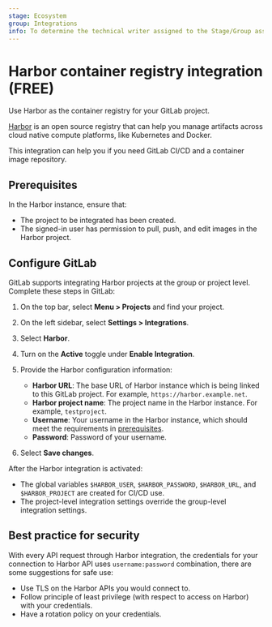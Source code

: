 ```yaml
---
stage: Ecosystem
group: Integrations
info: To determine the technical writer assigned to the Stage/Group associated with this page, see https://about.gitlab.com/handbook/engineering/ux/technical-writing/#assignments
---
```


# Harbor container registry integration **(FREE)**

Use Harbor as the container registry for your GitLab project.

[Harbor](https://goharbor.io/) is an open source registry that can help you manage artifacts across cloud native compute platforms, like Kubernetes and Docker.

This integration can help you if you need GitLab CI/CD and a container image repository.

## Prerequisites

In the Harbor instance, ensure that:

- The project to be integrated has been created.
- The signed-in user has permission to pull, push, and edit images in the Harbor project.

## Configure GitLab

GitLab supports integrating Harbor projects at the group or project level. Complete these steps in GitLab:

1. On the top bar, select **Menu > Projects** and find your project.
1. On the left sidebar, select **Settings > Integrations**.
1. Select **Harbor**.
1. Turn on the **Active** toggle under **Enable Integration**.
1. Provide the Harbor configuration information:
   - **Harbor URL**: The base URL of Harbor instance which is being linked to this GitLab project. For example, `https://harbor.example.net`.
   - **Harbor project name**: The project name in the Harbor instance. For example, `testproject`.  
   - **Username**: Your username in the Harbor instance, which should meet the requirements in [prerequisites](#prerequisites).
   - **Password**: Password of your username.

1. Select **Save changes**.

After the Harbor integration is activated:

- The global variables `$HARBOR_USER`, `$HARBOR_PASSWORD`, `$HARBOR_URL`, and `$HARBOR_PROJECT` are created for CI/CD use.
- The project-level integration settings override the group-level integration settings.

## Best practice for security

With every API request through Harbor integration, the credentials for your connection to Harbor API uses `username:password` combination, there are some suggestions for safe use:

- Use TLS on the Harbor APIs you would connect to.
- Follow principle of least privilege (with respect to access on Harbor) with your credentials.
- Have a rotation policy on your credentials.
